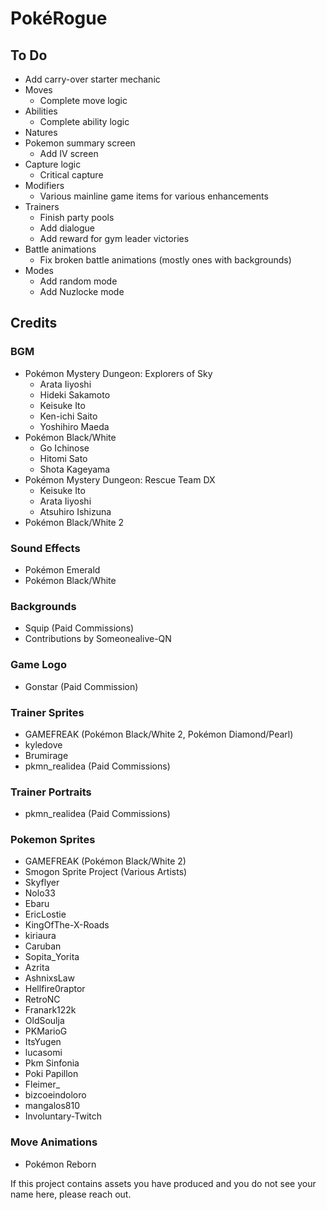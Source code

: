 # PokéRogue

## To Do

- Add carry-over starter mechanic
- Moves
  - Complete move logic
- Abilities
  - Complete ability logic
- Natures
- Pokemon summary screen
  - Add IV screen
- Capture logic
  - Critical capture
- Modifiers
  - Various mainline game items for various enhancements
- Trainers
  - Finish party pools
  - Add dialogue
  - Add reward for gym leader victories
- Battle animations
  - Fix broken battle animations (mostly ones with backgrounds)
- Modes
  - Add random mode
  - Add Nuzlocke mode

## Credits

### BGM
  - Pokémon Mystery Dungeon: Explorers of Sky
    - Arata Iiyoshi
    - Hideki Sakamoto
    - Keisuke Ito
    - Ken-ichi Saito
    - Yoshihiro Maeda
  - Pokémon Black/White
    - Go Ichinose
    - Hitomi Sato
    - Shota Kageyama
  - Pokémon Mystery Dungeon: Rescue Team DX
    - Keisuke Ito
    - Arata Iiyoshi
    - Atsuhiro Ishizuna
  - Pokémon Black/White 2

### Sound Effects
  - Pokémon Emerald
  - Pokémon Black/White

### Backgrounds
  - Squip (Paid Commissions)
  - Contributions by Someonealive-QN

### Game Logo
  - Gonstar (Paid Commission)

### Trainer Sprites
  - GAMEFREAK (Pokémon Black/White 2, Pokémon Diamond/Pearl)
  - kyledove
  - Brumirage
  - pkmn_realidea (Paid Commissions)

### Trainer Portraits
  - pkmn_realidea (Paid Commissions)

### Pokemon Sprites
  - GAMEFREAK (Pokémon Black/White 2)
  - Smogon Sprite Project (Various Artists)
  - Skyflyer
  - Nolo33
  - Ebaru
  - EricLostie
  - KingOfThe-X-Roads
  - kiriaura
  - Caruban
  - Sopita_Yorita
  - Azrita
  - AshnixsLaw
  - Hellfire0raptor
  - RetroNC
  - Franark122k
  - OldSoulja
  - PKMarioG
  - ItsYugen
  - lucasomi
  - Pkm Sinfonia
  - Poki Papillon
  - Fleimer_
  - bizcoeindoloro
  - mangalos810
  - Involuntary-Twitch

### Move Animations
  - Pokémon Reborn

If this project contains assets you have produced and you do not see your name here, please reach out.